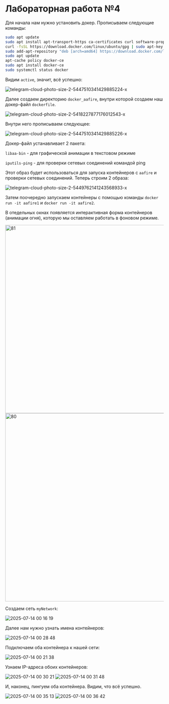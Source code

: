 # Лабораторная работа №4

Для начала нам нужно установить докер. Прописываем следующие команды:
```bash
sudo apt update
sudo apt install apt-transport-https ca-certificates curl software-properties-common
curl -fsSL https://download.docker.com/linux/ubuntu/gpg | sudo apt-key add -
sudo add-apt-repository "deb [arch=amd64] https://download.docker.com/linux/ubuntu focal stable"
sudo apt update
apt-cache policy docker-ce
sudo apt install docker-ce
sudo systemctl status docker
```
Видим `active`, значит, всё успешно:

![telegram-cloud-photo-size-2-5447510341429885224-x](https://github.com/user-attachments/assets/573543b3-cf65-4ba7-9779-0102639eb36d)

Далее создаем директорию `docker_aafire`, внутри которой создаем наш докер-файл `dockerfile`.

![telegram-cloud-photo-size-2-5418227877176012543-x](https://github.com/user-attachments/assets/49ca0a23-bff0-4e9d-adf0-2a6f89df0e22)

Внутри него прописываем следующее:

![telegram-cloud-photo-size-2-5447510341429885226-x](https://github.com/user-attachments/assets/7e9fd1ab-c4b6-43cf-9d51-8ca388b874c6)

Докер-файл устанавливает 2 пакета:

`libaa-bin` - для графической анимации в текстовом режиме

`iputils-ping` - для проверки сетевых соединений командой ping

Этот образ будет использоваться для запуска контейнеров с `aafire` и проверки сетевых соединений. Теперь строим 2 образа:

![telegram-cloud-photo-size-2-5449762141243568933-x](https://github.com/user-attachments/assets/9644cb9b-ba5d-4eda-b444-991bd748dba2)

Затем поочередно запускаем контейнеры с помощью команды `docker run -it aafire1` и `docker run -it aafire2`.

В отедельных окнах появляется интерактивная форма контейнеров (анимации огня), которую мы оставляем работать в фоновом режиме.

<img width="803" height="599" alt="81" src="https://github.com/user-attachments/assets/d74ea107-7065-415d-bc98-881463283399" />
<img width="803" height="599" alt="80" src="https://github.com/user-attachments/assets/d5b81130-2f2f-4248-b696-55de0cf17858" />

Создаем сеть `myNetwork`:

![2025-07-14 00 16 19](https://github.com/user-attachments/assets/504e7266-641f-4771-8189-becd5374b3e5)

Далее нам нужно узнать имена контейнеров:

![2025-07-14 00 28 48](https://github.com/user-attachments/assets/030e8cea-63f5-4bf5-8b1f-36122dcd9962)

Подключаем оба контейнера к нашей сети:

![2025-07-14 00 21 38](https://github.com/user-attachments/assets/73c828de-83ab-4e4f-8f29-c4e54eb4b9f2)

Узнаем IP-адреса обоих контейнеров:

![2025-07-14 00 30 21](https://github.com/user-attachments/assets/9915991a-91c3-4d55-8ca7-ed68c93e2c64)
![2025-07-14 00 31 48](https://github.com/user-attachments/assets/06d6ea5f-d834-4184-a500-529d1e4f0dd6)

И, наконец, пингуем оба контейнера. Видим, что всё успешно.

![2025-07-14 00 35 13](https://github.com/user-attachments/assets/592290b2-c4de-4953-af5e-edd52475f803)
![2025-07-14 00 36 42](https://github.com/user-attachments/assets/a29daf02-222a-4225-9ad2-306bcc401c2b)


